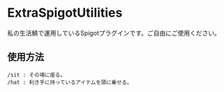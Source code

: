# ExtraSpigotUtilities
私の生活鯖で運用しているSpigotプラグインです。ご自由にご使用ください。

## 使用方法
    /sit : その場に座る。
    /hat : 利き手に持っているアイテムを頭に乗せる。
